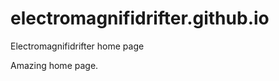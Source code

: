 # electromagnifidrifter.github.io
Electromagnifidrifter home page

Amazing home page.  

  
    
  
      
              
                        
            
          
  
          

  
  
    

        
  

    
    
    

  
  



    
  

  

  
    
  
  


    
    





    
  

  
  
  

  
  


     









  









